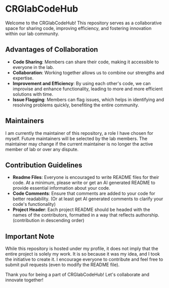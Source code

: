 # CRGlabCodeHub

Welcome to the CRGlabCodeHub! This repository serves as a collaborative space for sharing code, improving efficiency, and fostering innovation within our lab community. 

## Advantages of Collaboration

- **Code Sharing**: Members can share their code, making it accessible to everyone in the lab.
- **Collaboration**: Working together allows us to combine our strengths and expertise.
- **Improvement and Efficiency**: By using each other's code, we can improvise and enhance functionality, leading to more and more efficient solutions with time.
- **Issue Flagging**: Members can flag issues, which helps in identifying and resolving problems quickly, benefiting the entire community.

## Maintainers

I am currently the maintainer of this repository, a role I have chosen for myself. Future maintainers will be selected by the lab members. The maintainer may change if the current maintainer is no longer the active member of lab or over any dispute. 

## Contribution Guidelines

- **Readme Files**: Everyone is encouraged to write README files for their code. At a minimum, please write or get an AI generated README to provide essential information about your code.
- **Code Comments**: Ensure that comments are added to your code for better readability. (Or at least get AI generated comments to clarify your code's functionality)
- **Project Header**: Each project README should be headed with the names of the contributors, formatted in a way that reflects authorship. (contribution in descending order)

## Important Note

While this repository is hosted under my profile, it does not imply that the entire project is solely my work. It is so because it was my idea, and I took the initiative to create it. I encourage everyone to contribute and feel free to submit pull requests (even to modify the README file).

Thank you for being a part of CRGlabCodeHub! Let's collaborate and innovate together!
